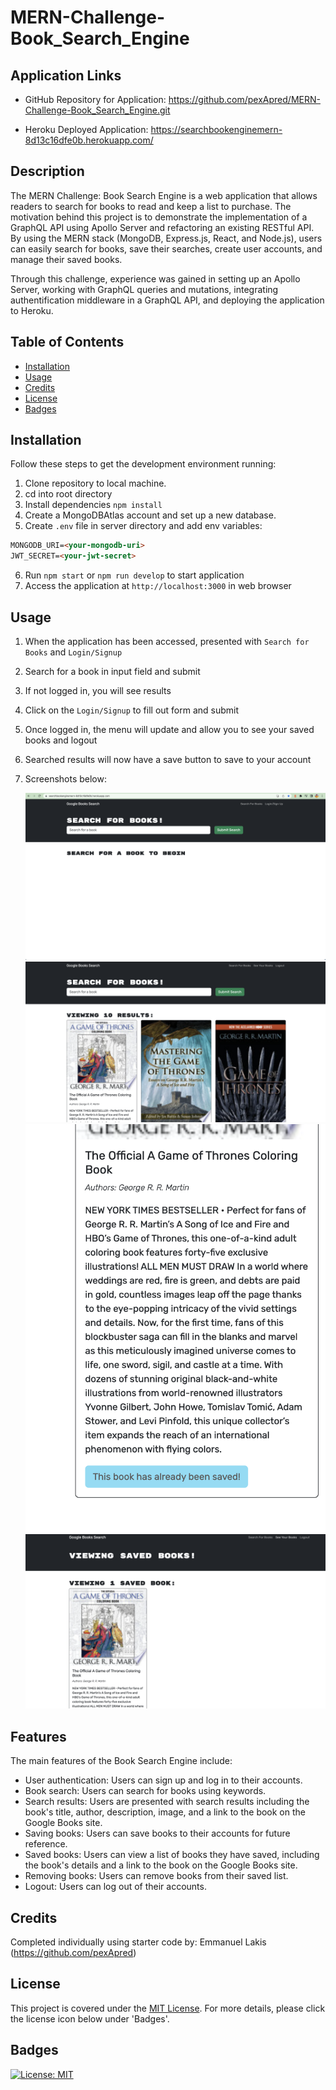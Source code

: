 # MERN-Challenge-Book_Search_Engine

## Application Links

* GitHub Repository for Application: https://github.com/pexApred/MERN-Challenge-Book_Search_Engine.git

* Heroku Deployed Application: https://searchbookenginemern-8d13c16dfe0b.herokuapp.com/

## Description

The MERN Challenge: Book Search Engine is a web application that allows readers to search for books to read and keep a list to purchase. The motivation behind this project is to demonstrate the implementation of a GraphQL API using Apollo Server and refactoring an existing RESTful API. By using the MERN stack (MongoDB, Express.js, React, and Node.js), users can easily search for books, save their searches, create user accounts, and manage their saved books.

Through this challenge, experience was gained in setting up an Apollo Server, working with GraphQL queries and mutations, integrating authentification middleware in a GraphQL API, and deploying the application to Heroku. 

## Table of Contents

- [Installation](#installation)
- [Usage](#usage)
- [Credits](#credits)
- [License](#license)
- [Badges](#badges)

## Installation

Follow these steps to get the development environment running:

1. Clone repository to local machine.
2. cd into root directory
3. Install dependencies ``npm install``
4. Create a MongoDBAtlas account and set up a new database.
5. Create ``.env`` file in server directory and add env variables:
```md
MONGODB_URI=<your-mongodb-uri>
JWT_SECRET=<your-jwt-secret>
```
6. Run ``npm start`` or ``npm run develop`` to start application
7. Access the application at ``http://localhost:3000`` in web browser

## Usage

1. When the application has been accessed, presented with ``Search for Books`` and ``Login/Signup``
2. Search for a book in input field and submit
3. If not logged in, you will see results
4. Click on the ``Login/Signup`` to fill out form and submit
5. Once logged in, the menu will update and allow you to see your saved books and logout
6. Searched results will now have a save button to save to your account
7. Screenshots below:

    ![Landing Page](./screenshots/Screenshot%202023-07-15%20at%201.50.45%20PM.png)
    ![Search for Books](./screenshots/Screenshot%202023-07-15%20at%201.51.46%20PM.png)
    ![Save Book Function](./screenshots/Screenshot%202023-07-15%20at%201.52.02%20PM.png)
    ![Saved Books Page](./screenshots/Screenshot%202023-07-15%20at%201.52.12%20PM.png)

## Features

The main features of the Book Search Engine include:

* User authentication: Users can sign up and log in to their accounts.
* Book search: Users can search for books using keywords.
* Search results: Users are presented with search results including the book's title, author, description, image, and a link to the book on the Google Books site.
* Saving books: Users can save books to their accounts for future reference.
* Saved books: Users can view a list of books they have saved, including the book's details and a link to the book on the Google Books site.
* Removing books: Users can remove books from their saved list.
* Logout: Users can log out of their accounts.

## Credits

Completed individually using starter code by: Emmanuel Lakis (https://github.com/pexApred)

## License

This project is covered under the [MIT License](./LICENSE). For more details, please click the license icon below under 'Badges'.

## Badges

[![License: MIT](https://img.shields.io/badge/License-MIT-yellow.svg)](https://opensource.org/licenses/MIT)